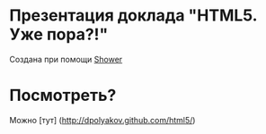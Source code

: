 # Презентация доклада "HTML5. Уже пора?!"

Создана при помощи [Shower](http://pepelsbey.github.com/shower/)

# Посмотреть?

Можно [тут] (http://dpolyakov.github.com/html5/)
